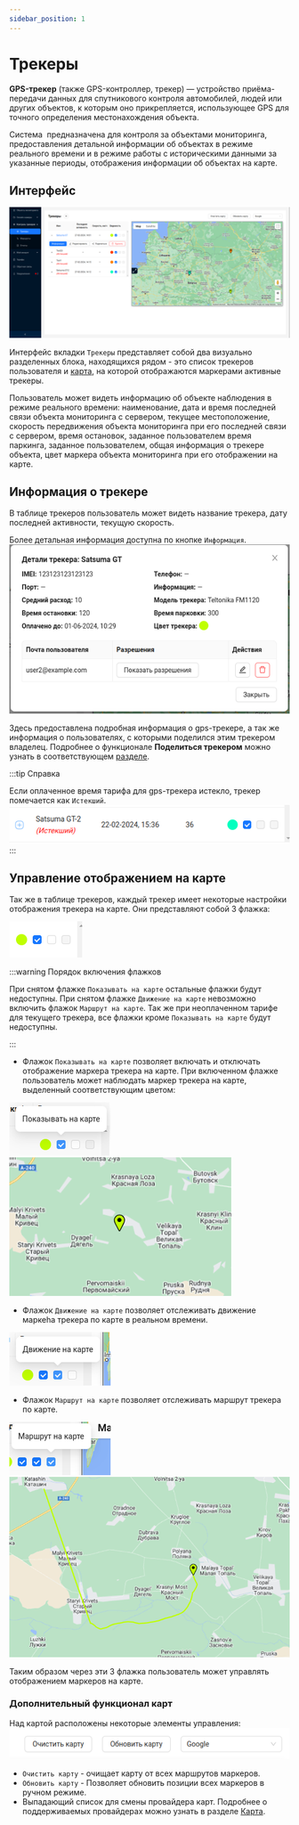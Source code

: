 ```yaml
---
sidebar_position: 1
---
```


# Трекеры

**GPS-трекер** (также GPS-контроллер, трекер) — устройство приёма-передачи данных для спутникового контроля автомобилей, людей или других объектов, к которым оно прикрепляется, использующее GPS для точного определения местонахождения объекта.

Система  предназначена для контроля за объектами мониторинга, предоставления детальной информации об объектах в режиме реального времени и в режиме работы с историческими данными за указанные периоды, отображения информации об объектах на карте.

## Интерфейс
![](./imgs/trackers-interface-ru.png)

Интерфейс вкладки `Трекеры` представляет собой два визуально разделенных блока, находящихся рядом - это список трекеров пользователя и [карта](/ru/trackers/map), на которой отображаются маркерами активные трекеры.


Пользователь может видеть информацию об объекте наблюдения в режиме реального времени: наименование, дата и время последней связи объекта мониторинга с сервером, текущее местоположение, скорость передвижения объекта мониторинга при его последней связи с сервером, время остановок, заданное пользователем время паркинга, заданное пользователем, общая информация о трекере объекта, цвет маркера объекта мониторинга при его отображении на карте. 

## Информация о трекере

В таблице трекеров пользователь может видеть название трекера, дату последней активности, текущую скорость.

Более детальная информация доступна по кнопке `Информация`.
![](./imgs/tracker-details-ru.png)

Здесь предоставлена подробная информация о gps-трекере, а так же информация о пользователях, с которыми поделился этим трекером владелец. Подробнее о функционале **Поделиться трекером** можно узнать в соответствующем [разделе](/ru/trackers/sharing).

:::tip Справка

Если оплаченное время тарифа для gps-трекера истекло, трекер помечается как `Истекший`.
![](./imgs/tracker-expired-ru.png)
:::

## Управление отображением на карте

Так же в таблице трекеров, каждый трекер имеет некоторые настройки отображения трекера на карте. Они представляют собой 3 флажка:

![](./imgs/trackers-indicators.png)

:::warning Порядок включения флажков

При снятом флажке `Показывать на карте` остальные флажки будут недоступны. При снятом флажке `Движение на карте` невозможно включить флажок `Маршрут на карте`. Так же при неоплаченном тарифе для текущего трекера, все флажки кроме `Показывать на карте` будут недоступны.

:::
- Флажок `Показывать на карте` позволяет включать и отключать отображение маркера трекера на карте. При включенном флажке пользователь может наблюдать маркер трекера на карте, выделенный соответствующим цветом:

![](./imgs/tr_show-ru.png)       ![](./imgs/markerOnMap.png)

- Флажок `Движение на карте` позволяет отслеживать движение маркеhа трекера по карте в реальном времени. 

![](./imgs/tr_movement-ru.png)

- Флажок `Маршрут на карте` позволяет отслеживать маршрут трекера по карте. 

![](./imgs/tr_route-ru.png)      ![](./imgs/tr_route.png)

Таким образом через эти 3 флажка пользователь может управлять отображением маркеров на карте.

### Дополнительный функционал карт
Над картой расположены некоторые элементы управления:
![](./imgs/map-controls-ru.png)

- `Очистить карту` - очищает карту от всех маршрутов маркеров.
- `Обновить карту` - Позволяет обновить позиции всех маркеров в ручном режиме. 
- Выпадающий список для смены провайдера карт. Подробнее о поддерживаемых провайдерах можно узнать в разделе [Карта](/ru/trackers/map).

